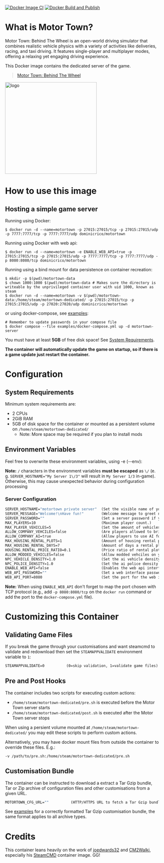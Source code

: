 [![Docker Image CI](https://github.com/dominicrico/motortown/actions/workflows/docker-image.yml/badge.svg?branch=main)](https://github.com/dominicrico/motortown/actions/workflows/docker-image.yml) [![Docker Build and Publish](https://github.com/dominicrico/motortown/actions/workflows/docker-publish.yml/badge.svg)](https://github.com/dominicrico/motortown/actions/workflows/docker-publish.yml)

# What is Motor Town?
Motor Town: Behind The Wheel is an open-world driving simulator that combines realistic vehicle physics with a variety of activities like deliveries, racing, and taxi driving. It features single-player and multiplayer modes, offering a relaxing yet engaging driving experience.

This Docker image contains the dedicated server of the game.

>  [Motor Town: Behind The Wheel](https://store.steampowered.com/app/1369670/Motor_Town_Behind_The_Wheel/)

<img src="https://shared.akamai.steamstatic.com/store_item_assets/steam/apps/1369670/header.jpg?t=1743269133" alt="logo" width="300"/></img>

# How to use this image
## Hosting a simple game server

Running using Docker:
```console
$ docker run -d --name=motortown -p 27015:27015/tcp -p 27015:27015/udp -p 7777:7777/tcp -p 7777:7777/udp dominicrico/motortown
```

Running using Docker with web api:
```console
$ docker run -d --name=motortown -e ENABLE_WEB_API=true -p 27015:27015/tcp -p 27015:27015/udp -p 7777:7777/tcp -p 7777:7777/udp -p 8080:8080/tcp dominicrico/motortown
```

Running using a bind mount for data persistence on container recreation:
```console
$ mkdir -p $(pwd)/motortown-data
$ chown 1000:1000 $(pwd)/motortown-data # Makes sure the directory is writeable by the unprivileged container user with uid 1000, known as steam
$ docker run -d --name=motortown -v $(pwd)/motortown-data:/home/steam/motortown-dedicated/ -p 27015:27015/tcp -p 27015:27015/udp -p 27020:27020/udp dominicrico/motortown
```

or using docker-compose, see [examples](https://github.com/dominicrico/motortown/blob/main/examples/docker-compose.yml):
```console
# Remember to update passwords in your compose file
$ docker compose --file examples/docker-compose.yml up -d motortown-server
```

You must have at least **5GB** of free disk space! See [System Requirements](./#system-requirements).

**The container will automatically update the game on startup, so if there is a game update just restart the container.**

# Configuration

## System Requirements

Minimum system requirements are:

* 2 CPUs
* 2GiB RAM
* 5GB of disk space for the container or mounted as a persistent volume on `/home/steam/motortown-dedicated/`
  * Note: More space may be required if you plan to install mods

## Environment Variables
Feel free to overwrite these environment variables, using -e (--env):

**Note:** `/` characters in the environment variables **must be escaped** as `\/` (e. g. `SERVER_HOSTNAME="My Server 1\/3"` will result in `My Server 1/3` in-game). Otherwise, this may cause unexpected behavior during configuration processing 

### Server Configuration

```dockerfile
SERVER_HOSTNAME="motortown private server"  (Set the visible name of your server.)
SERVER_MESSAGE="Welcome!\nHave fun!"        (Welcome message to greet new players joining your server.)
SERVER_PASSWORD=""                          (Set a server password if you want to keep it private.)
MAX_PLAYERS=10                              (Maximum player count.)
MAX_PLAYER_VEHICLES=5                       (Set the amount of vehicles players allowed to own.)
ALLOW_COMPANY_VEHCILES=false                (Are players allowed to bring their company vehicles.)
ALLOW_COMPANY_AI=true                       (Allow players to use AI for their companies.)
MAX_HOUSING_RENTAL_PLOTS=1                  (Amount of housing rental plots a player is allowed to rent.)
MAX_HOUSING_RENTAL_DAYS=7                   (Amount of days a rental plot is allowed to rent.)
HOUSING_RENTAL_PRICE_RATIO=0.1              (Price ratio of rental plots.)
ALLOW_MODDED_VEHICLES=false                 (Allow modded vehciles on your server.)
NPC_VEHICLE_DENSITY=1.0                     (Set the ai vehicle density.)
NPC_POLICE_DENSITY=1.0                      (Set the ai police density.)
ENABLE_WEB_API=false                        (Enables the web api interface.)
WEB_API_PASSWORD=""                         (Set a web interface password.)
WEB_API_PORT=8080                           (Set the port for the web interface.)
```

**Note:** When using `ENABLE_WEB_API` don't forget to map the port chosen with TCP protocol (e.g., add `-p 8080:8080/tcp` on the `docker run` command or add the port to the `docker-compose.yml` file).

# Customizing this Container

## Validating Game Files

If you break the game through your customisations and want steamcmd to validate and redownload then set the `STEAMAPPVALIDATE` environment variable to `1`:

```dockerfile
STEAMAPPVALIDATE=0          (0=skip validation, 1=validate game files)
```

## Pre and Post Hooks

The container includes two scripts for executing custom actions:

* `/home/steam/motortown-dedicated/pre.sh` is executed before the Motor Town server starts
* `/home/steam/motortown-dedicated/post.sh` is executed after the Motor Town server stops

When using a persient volume mounted at `/home/steam/motortown-dedicated/` you may edit these scripts to perform custom actions.

Alternatively, you may have docker mount files from outside the container to override these files. E.g.:

```
-v /path/to/pre.sh:/home/steam/motortown-dedicated/pre.sh
```

## Customisation Bundle

The container can be instructed to download a extract a Tar Gzip bundle, Tar or Zip archive of configuration files and other customisations from a given URL.

```dockerfile
MOTORTOWN_CFG_URL=""          (HTTP/HTTPS URL to fetch a Tar Gzip bundle, Tar or Zip archive of configuration files/mods)
```

See [examples](https://github.com/dominicrico/motortown/blob/main/examples/motortown.cfg.tgz) for a correctly formatted Tar Gzip customisation bundle, the same format applies to all archive types.


# Credits

This container leans heavily on the work of [joedwards32](https://github.com/joedwards32) and [CM2Walki](https://github.com/CM2Walki/), especially his [SteamCMD](https://github.com/CM2Walki/steamcmd) container image. GG!
